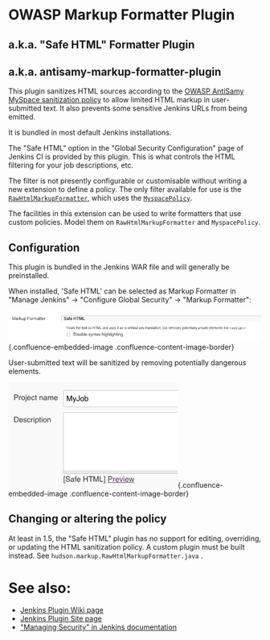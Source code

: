 # OWASP Markup Formatter Plugin
## a.k.a. "Safe HTML" Formatter Plugin
## a.k.a. antisamy-markup-formatter-plugin

This plugin sanitizes HTML sources according to the
[OWASP AntiSamy MySpace sanitization policy](https://www.owasp.org/index.php/Category:OWASP_AntiSamy_Project) 
to allow limited HTML markup in user-submitted text.
It also prevents some sensitive Jenkins URLs from being emitted.

It is bundled in most default Jenkins installations.

The "Safe HTML" option in the "Global Security Configuration" page
of Jenkins CI is provided by this plugin. This is what controls
the HTML filtering for your job descriptions, etc.

The filter is not presently configurable or customisable without
writing a new extension to define a policy. The only filter available
for use is the
[`RawHtmlMarkupFormatter`](src/main/java/hudson/markup/RawHtmlMarkupFormatter.java),
which uses the [`MyspacePolicy`](src/main/java/hudson/markup/MyspacePolicy.java).

The facilities in this extension can be used to write formatters that use
custom policies. Model them on `RawHtmlMarkupFormatter` and `MyspacePolicy`.

## Configuration

This plugin is bundled in the Jenkins WAR file and will generally be
preinstalled.

When installed, 'Safe HTML' can be selected as Markup Formatter in
"Manage Jenkins" → "Configure Global Security" → "Markup Formatter":

![](docs/images/safeHtml.png){.confluence-embedded-image
.confluence-content-image-border}

User-submitted text will be sanitized by removing potentially dangerous
elements.

![](docs/images/sanitized.png){.confluence-embedded-image
.confluence-content-image-border}

## Changing or altering the policy

At least in 1.5, the "Safe HTML" plugin has no support for editing,
overriding, or updating the HTML sanitization policy. A custom plugin
must be built instead. See `hudson.markup.RawHtmlMarkupFormatter.java` .

# See also:

* [Jenkins Plugin Wiki page](https://wiki.jenkins.io/pages/viewpage.action?pageId=71436291)
* [Jenkins Plugin Site page](https://plugins.jenkins.io/antisamy-markup-formatter)
* ["Managing Security" in Jenkins documentation](https://jenkins.io/doc/book/managing/security/)
